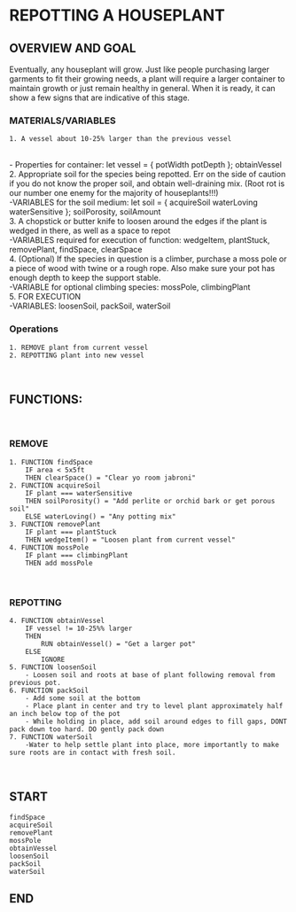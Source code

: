 # REPOTTING A HOUSEPLANT

## OVERVIEW AND GOAL

Eventually, any houseplant will grow. Just like people purchasing larger garments to fit their growing needs, a plant will require a larger container to maintain growth or just remain healthy in general. When it is ready, it can show a few signs that are indicative of this stage.
<br>

### MATERIALS/VARIABLES
    1. A vessel about 10-25% larger than the previous vessel
<br>
        - Properties for container: let vessel = {
            potWidth
            potDepth
        };
        obtainVessel
<br>
    2. Appropriate soil for the species being repotted. Err on the side of caution if you do not know the proper soil, and obtain well-draining mix. (Root rot is our number one enemy for the majority of houseplants!!!)
<br>
        -VARIABLES for the soil medium: let soil = { 
            acquireSoil
            waterLoving
            waterSensitive
        };
        soilPorosity, soilAmount
<br>
    3. A chopstick or butter knife to loosen around the edges if the plant is wedged in there, as well as a space to repot
<br>
        -VARIABLES required for execution of function: wedgeItem, plantStuck, removePlant, findSpace, clearSpace
<br>
    4. (Optional) If the species in question is a climber, purchase a moss pole or a piece of wood with twine or a rough rope. Also make sure your pot has enough depth to keep the support stable.
<br> 
        -VARIABLE for optional climbing species: mossPole, climbingPlant
<br>
    5. FOR EXECUTION
<br>
        -VARIABLES: loosenSoil, packSoil, waterSoil
<br>

### Operations
    1. REMOVE plant from current vessel
    2. REPOTTING plant into new vessel
<br>

## FUNCTIONS:
<br>

### REMOVE
    1. FUNCTION findSpace
        IF area < 5x5ft 
        THEN clearSpace() = "Clear yo room jabroni"
    2. FUNCTION acquireSoil
        IF plant === waterSensitive
        THEN soilPorosity() = "Add perlite or orchid bark or get porous soil"
        ELSE waterLoving() = "Any potting mix"
    3. FUNCTION removePlant
        IF plant === plantStuck
        THEN wedgeItem() = "Loosen plant from current vessel"
    4. FUNCTION mossPole
        IF plant === climbingPlant
        THEN add mossPole
<br>

### REPOTTING
    4. FUNCTION obtainVessel
        IF vessel != 10-25%% larger
        THEN 
            RUN obtainVessel() = "Get a larger pot"
        ELSE
            IGNORE
    5. FUNCTION loosenSoil 
        - Loosen soil and roots at base of plant following removal from previous pot.
    6. FUNCTION packSoil
        - Add some soil at the bottom
        - Place plant in center and try to level plant approximately half an inch below top of the pot
        - While holding in place, add soil around edges to fill gaps, DONT pack down too hard. DO gently pack down
    7. FUNCTION waterSoil
        -Water to help settle plant into place, more importantly to make sure roots are in contact with fresh soil.
<br>

## START
    findSpace
    acquireSoil
    removePlant
    mossPole
    obtainVessel
    loosenSoil
    packSoil
    waterSoil
## END